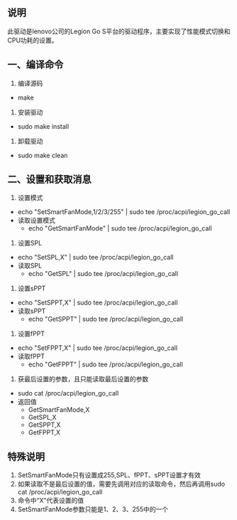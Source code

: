 ## 说明
此驱动是lenovo公司的Legion Go S平台的驱动程序，主要实现了性能模式切换和CPU功耗的设置。

## 一、编译命令

1. 编译源码
  - make
1. 安装驱动
  - sudo make install
1. 卸载驱动
  - sudo make clean

## 二、设置和获取消息

1. 设置模式
  - echo "SetSmartFanMode,1/2/3/255" | sudo tee /proc/acpi/legion_go_call
- 读取设置模式
  - echo "GetSmartFanMode" | sudo tee /proc/acpi/legion_go_call
1. 设置SPL
  - echo "SetSPL,X" | sudo tee /proc/acpi/legion_go_call
- 读取SPL
  - echo "GetSPL" | sudo tee /proc/acpi/legion_go_call
1. 设置sPPT
  - echo "SetSPPT,X" | sudo tee /proc/acpi/legion_go_call
- 读取sPPT
  - echo "GetSPPT" | sudo tee /proc/acpi/legion_go_call
1. 设置fPPT
  - echo "SetFPPT,X" | sudo tee /proc/acpi/legion_go_call
- 读取fPPT
  - echo "GetFPPT" | sudo tee /proc/acpi/legion_go_call
1. 获最后设置的参数，且只能读取最后设置的参数
  - sudo cat /proc/acpi/legion_go_call
- 返回值
  - GetSmartFanMode,X
  - GetSPL,X
  - GetSPPT,X
  - GetFPPT,X

## 特殊说明
1. SetSmartFanMode只有设置成255,SPL、fPPT、sPPT设置才有效
1. 如果读取不是最后设置的值，需要先调用对应的读取命令，然后再调用sudo cat /proc/acpi/legion_go_call
1. 命令中“X"代表设置的值
1. SetSmartFanMode参数只能是1、2、3、255中的一个